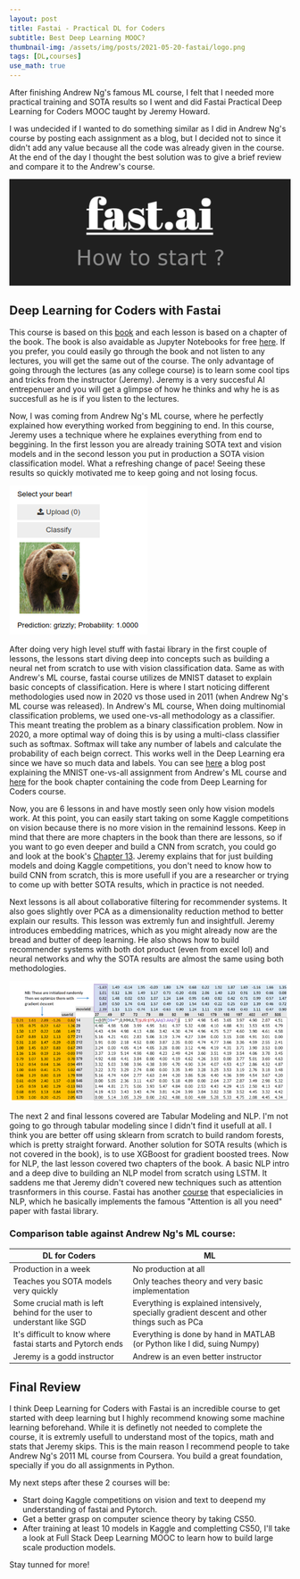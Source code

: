```yaml
---
layout: post
title: Fastai - Practical DL for Coders
subtitle: Best Deep Learning MOOC?
thumbnail-img: /assets/img/posts/2021-05-20-fastai/logo.png
tags: [DL,courses]
use_math: true
---
```


After finishing Andrew Ng's famous ML course, I felt that I needed more practical training and SOTA results so I went and did Fastai Practical Deep Learning for Coders MOOC taught by Jeremy Howard. 

I was undecided if I wanted to do something similar as I did in Andrew Ng's course by posting each assignment as a blog, but I decided not to since it didn't add any value because all the code was already given in the course. At the end of the day I thought the best solution was to give a brief review and compare it to the Andrew's course.

![png](/assets/img/posts/2021-05-20-fastai/fastai.png)

## Deep Learning for Coders with Fastai

This course is based on this <a target="_blank" href="https://www.amazon.com/Deep-Learning-Coders-fastai-PyTorch/dp/1492045527">book</a> and each lesson is based on a chapter of the book. The book is also avaidable as Jupyter Notebooks for free <a target="_blank" href="https://github.com/fastai/fastbook">here</a>. If you prefer, you could easily go through the book and not listen to any lectures, you will get the same out of the course. The only advantage of going through the lectures (as any college course) is to learn some cool tips and tricks from the instructor (Jeremy). Jeremy is a very succesful AI entrepenuer and you will get a glimpse of how he thinks and why he is as succesfull as he is if you listen to the lectures. 

Now, I was coming from Andrew Ng's ML course, where he perfectly explained how everything worked from beggining to end. In this course, Jeremy uses a technique where he explaines everything from end to beggining. In the first lesson you are already training SOTA text and vision models and in the second lesson you put in production a SOTA vision classification model. What a refreshing change of pace! Seeing these results so quickly motivated me to keep going and not losing focus. 

![png](/assets/img/posts/2021-05-20-fastai/bear.png)

After doing very high level stuff with fastai library in the first couple of lessons, the lessons start diving deep into concepts such as building a neural net from scratch to use with vision classification data. Same as with Andrew's ML course, fastai course utilizes de MNIST dataset to explain basic concepts of classification. Here is where I start noticing different methodologies used now in 2020 vs those used in 2011 (when Andrew Ng's ML course was released). In Andrew's ML course, When doing multinomial classification problems, we used one-vs-all methodology as a classifier. This meant treating the problem as a binary classification problem. Now in 2020, a more optimal way of doing this is by using a multi-class classifier such as softmax. Softmax will take any number of labels and calculate the probability of each beign correct. This works well in the Deep Learning era since we have so much data and labels. You can see <a target="_blank" href="https://rud0812.github.io/2021-03-21-NN/">here</a> a blog post explaining the MNIST one-vs-all assignment from Andrew's ML course and <a target="_blank" href="https://github.com/fastai/fastbook/blob/master/04_mnist_basics.ipynb">here</a> for the book chapter containing the code from Deep Learning for Coders course.

Now, you are 6 lessons in and have mostly seen only how vision models work. At this point, you can easily start taking on some Kaggle competitions on vision because there is no more vision in the remainind lessons. Keep in mind that there are more chapters in the book than there are lessons, so if you want to go even deeper and build a CNN from scratch, you could go and look at the book's <a target="_blank" href="https://github.com/fastai/fastbook/blob/master/13_convolutions.ipynb">Chapter 13</a>. Jeremy explains that for just building models and doing Kaggle competitions, you don't need to know how to build CNN from scratch, this is more usefull if you are a researcher or trying to come up with better SOTA results, which in practice is not needed.

Next lessons is all about collaborative filtering for recommender systems. It also goes slightly over PCA as a dimensionality reduction method to better explain our results. This lesson was extremly fun and insightfull. Jeremy introduces embedding matrices, which as you might already now are the bread and butter of deep learning. He also shows how to build recommender systems with both dot product (even from excel lol) and neural networks and why the SOTA results are almost the same using both methodologies.

![png](/assets/img/posts/2021-05-20-fastai/colab.png)

The next 2 and final lessons covered are Tabular Modeling and NLP. I'm not going to go through tabular modeling since I didn't find it usefull at all. I think you are better off using sklearn from scratch to build random forests, which is pretty straight forward. Another solution for SOTA results (which is not covered in the book), is to use XGBoost for gradient boosted trees. Now for NLP, the last lesson covered two chapters of the book. A basic NLP intro and a deep dive to building an NLP model from scratch using LSTM. It saddens me that Jeremy didn't covered new techniques such as attention trasnformers in this course. Fastai has another <a target="_blank" href="https://www.fast.ai/2019/07/08/fastai-nlp/">course</a> that especialicies in NLP, which he basically implements the famous "Attention is all you need" paper with fastai library.

### Comparison table against Andrew Ng's ML course:

<!-- TABLE_GENERATE_START -->
|DL for Coders                                                         | ML  	                                                                |
|----------------------------------------------------------------------|-----------------------------------------------------------------------|
|Production in a week                                                  |No production at all                                                   |
|Teaches you SOTA models very quickly  	                               |Only teaches theory and very basic implementation  	                   |
|Some crucial math is left behind for the user to understant like SGD  |Everything is explained intensively, specially gradient descent and other things such as PCa  	                                           |
|It's difficult to know where fastai starts and Pytorch ends           |Everything is done by hand in MATLAB (or Python like I did, suing Numpy)  	                                                             |
|Jeremy is a godd instructor  	                                       |Andrew is an even better instructor                                    |
<!-- TABLE_GENERATE_END -->

## Final Review
I think Deep Learning for Coders with Fastai is an incredible course to get started with deep learning but I highly recommend knowing some machine learning beforehand. While it is definetly not needed to complete the course, it is extremly usefull to understand most of the topics, math and stats that Jeremy skips. This is the main reason I recommend people to take Andrew Ng's 2011 ML course from Coursera. You build a great foundation, specially if you do all assignments in Python.

My next steps after these 2 courses will be:
- Start doing Kaggle competitions on vision and text to deepend my understanding of fastai and Pytorch. 
- Get a better grasp on computer science theory by taking CS50.
- After training at least 10 models in Kaggle and completting CS50, I'll take a look at Full Stack Deep Learning MOOC to learn how to build large scale production models.

Stay tunned for more!



